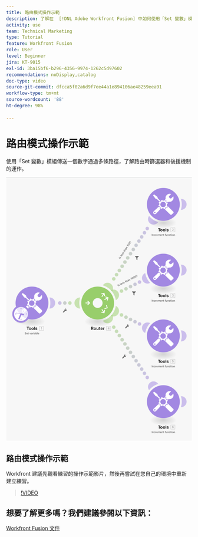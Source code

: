 ```yaml
---
title: 路由模式操作示範
description: 了解在  [!DNL Adobe Workfront Fusion] 中如何使用「Set 變數」模組傳送一個數字通過多條路徑，並查看篩選器和後援的運作方式。
activity: use
team: Technical Marketing
type: Tutorial
feature: Workfront Fusion
role: User
level: Beginner
jira: KT-9015
exl-id: 3ba15bf6-b296-4356-9974-1262c5d97602
recommendations: noDisplay,catalog
doc-type: video
source-git-commit: dfcca5f02a6d9f7ee44a1e894106ae48259eea91
workflow-type: tm+mt
source-wordcount: '88'
ht-degree: 98%

---
```


# 路由模式操作示範

使用「Set 變數」模組傳送一個數字通過多條路徑，了解路由時篩選器和後援機制的運作。

![影像顯示 Fusion 情境](assets/universal-connectors-and-routing-7.png)

## 路由模式操作示範

Workfront 建議先觀看練習的操作示範影片，然後再嘗試在您自己的環境中重新建立練習。

>[!VIDEO](https://video.tv.adobe.com/v/335274/?quality=12&learn=on&enablevpops)


## 想要了解更多嗎？我們建議參閱以下資訊：

[Workfront Fusion 文件](https://experienceleague.adobe.com/en/docs/workfront-fusion/using/get-started-with-fusion/understand-workfront-fusion/workfront-fusion-overview)
